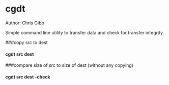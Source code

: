 # cgdt
Author: Chris Gibb

Simple command line utility to transfer data and check for transfer integrity.

###copy src to dest
####    cgdt src dest
###compare size of src to size of dest (without any copying)
####    cgdt src dest -check

